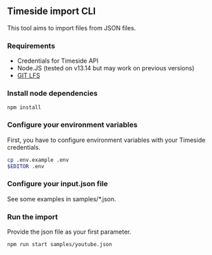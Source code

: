 ## Timeside import CLI

This tool aims to import files from JSON files.

### Requirements

- Credentials for Timeside API
- Node.JS (tested on v13.14 but may work on previous versions)
- [GIT LFS](https://github.com/git-lfs/git-lfs/wiki/Installation)

### Install node dependencies

```
npm install
```

### Configure your environment variables

First, you have to configure environment variables with your Timeside credentials.

```bash
cp .env.example .env
$EDITOR .env
```

### Configure your input.json file

See some examples in samples/*.json.

### Run the import

Provide the json file as your first parameter.

```bash
npm run start samples/youtube.json
```
